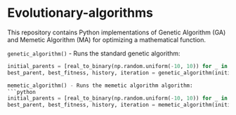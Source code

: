 # Evolutionary-algorithms
This repository contains Python implementations of Genetic Algorithm (GA) and Memetic Algorithm (MA) for optimizing a mathematical function.


`genetic_algorithm()` - Runs the standard genetic algorithm:
```python
initial_parents = [real_to_binary(np.random.uniform(-10, 10)) for _ in range(100)]
best_parent, best_fitness, history, iteration = genetic_algorithm(initial_parents, fitness, 0.1, 100)```

memetic_algorithm() - Runs the memetic algorithm algorithm:
```python
initial_parents = [real_to_binary(np.random.uniform(-10, 10)) for _ in range(100)]
best_parent, best_fitness, history, iteration = memetic_algorithm(initial_parents, fitness, 0.1, 100)```
